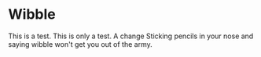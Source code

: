 # Wibble

This is a test. This is only a test.
A change
Sticking pencils in your nose and saying wibble won't get you out of the army.
